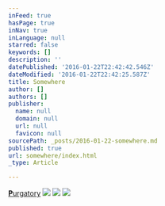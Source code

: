 ```yaml
---
inFeed: true
hasPage: true
inNav: true
inLanguage: null
starred: false
keywords: []
description: ''
datePublished: '2016-01-22T22:42:42.546Z'
dateModified: '2016-01-22T22:42:25.587Z'
title: Somewhere
author: []
authors: []
publisher:
  name: null
  domain: null
  url: null
  favicon: null
sourcePath: _posts/2016-01-22-somewhere.md
published: true
url: somewhere/index.html
_type: Article

---
```

[**P**urgatory][0]
![](https://the-grid-user-content.s3-us-west-2.amazonaws.com/23f1b475-a52e-415d-9f02-a8d5c4b487b0.jpg)
![](https://the-grid-user-content.s3-us-west-2.amazonaws.com/0d00a71f-1095-4614-aaa6-fafb3777e97a.jpg)
![](https://the-grid-user-content.s3-us-west-2.amazonaws.com/829fc0b5-affe-438c-9b5a-5a1cff857a10.jpg)

[0]: revs.com.ar